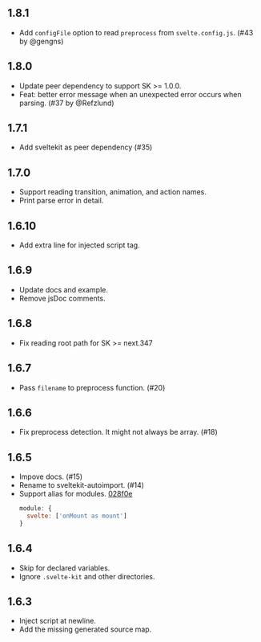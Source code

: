 ## 1.8.1

* Add `configFile` option to read `preprocess` from `svelte.config.js`. (#43 by @gengns)

## 1.8.0

* Update peer dependency to support SK >= 1.0.0.
* Feat: better error message when an unexpected error occurs when parsing. (#37 by @Refzlund)

## 1.7.1

* Add sveltekit as peer dependency (#35)


## 1.7.0

* Support reading transition, animation, and action names.
* Print parse error in detail.


## 1.6.10

* Add extra line for injected script tag.

## 1.6.9

* Update docs and example.
* Remove jsDoc comments.

## 1.6.8

* Fix reading root path for SK >= next.347

## 1.6.7

* Pass `filename` to preprocess function. (#20)

## 1.6.6

* Fix preprocess detection. It might not always be array. (#18)


## 1.6.5

* Impove docs. (#15)
* Rename to sveltekit-autoimport. (#14)
* Support alias for modules. [028f0e](https://github.com/yuanchuan/sveltekit-autoimport/commit/028f0e948307aa8db3547f5fd47b7b49ff849fb1)
  ```js
  module: {
    svelte: ['onMount as mount']
  }
  ```

## 1.6.4

* Skip for declared variables.
* Ignore `.svelte-kit` and other directories.

## 1.6.3

* Inject script at newline.
* Add the missing generated source map.
